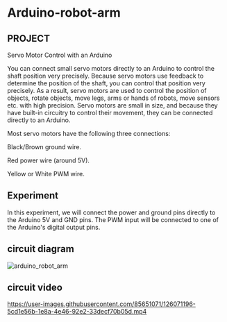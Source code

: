 # Arduino-robot-arm


## PROJECT

Servo Motor Control with an Arduino

You can connect small servo motors directly to an Arduino to control the shaft position very precisely.
Because servo motors use feedback to determine the position of the shaft, you can control that position very precisely. As a result, servo motors are used to control the position of objects, rotate objects, move legs, arms or hands of robots, move sensors etc. with high precision. Servo motors are small in size, and because they have built-in circuitry to control their movement, they can be connected directly to an Arduino.  
 
Most servo motors have the following three connections: 

Black/Brown ground wire. 

Red power wire (around 5V). 

Yellow or White PWM wire.

 
## Experiment
In this experiment, we will connect the power and ground pins directly to the Arduino 5V and GND pins. The PWM input will be connected to one of the Arduino's digital output pins.


## circuit diagram

 ![arduino_robot_arm](https://user-images.githubusercontent.com/85651071/126197878-4eb446e0-77cf-4869-bb5e-703a44c09a79.png)


 
## circuit video


https://user-images.githubusercontent.com/85651071/126071196-5cd1e56b-1e8a-4e46-92e2-33decf70b05d.mp4

